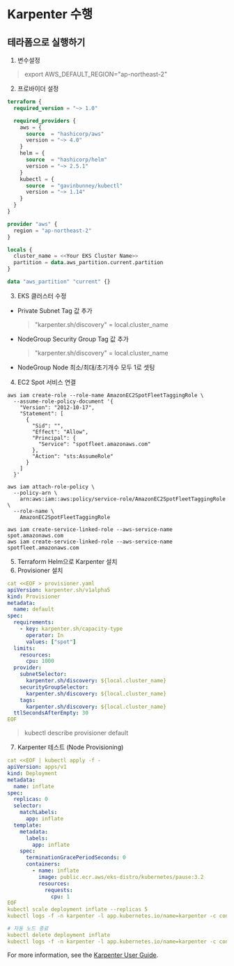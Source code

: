 # Karpenter 수행

## 테라폼으로 실행하기

1. 변수설정
  > export AWS_DEFAULT_REGION="ap-northeast-2"
2. 프로바이더 설정

  ```terraform
  terraform {
    required_version = "~> 1.0"

    required_providers {
      aws = {
        source  = "hashicorp/aws"
        version = "~> 4.0"
      }
      helm = {
        source  = "hashicorp/helm"
        version = "~> 2.5.1"
      }
      kubectl = {
        source  = "gavinbunney/kubectl"
        version = "~> 1.14"
      }
    }
  }

  provider "aws" {
    region = "ap-northeast-2"
  }

  locals {
    cluster_name = <<Your EKS Cluster Name>>
    partition = data.aws_partition.current.partition
  }

  data "aws_partition" "current" {}
  ```

3. EKS 클러스터 수정
  * Private Subnet Tag 값 추가
    > "karpenter.sh/discovery" = local.cluster_name
  * NodeGroup Security Group Tag 값 추가
    > "karpenter.sh/discovery" = local.cluster_name
  * NodeGroup Node 최소/최대/초기개수 모두 1로 셋팅

4. EC2 Spot 서비스 연결

  ```aws
  aws iam create-role --role-name AmazonEC2SpotFleetTaggingRole \
    --assume-role-policy-document '{
      "Version": "2012-10-17",
      "Statement": [
        {
          "Sid": "",
          "Effect": "Allow",
          "Principal": {
            "Service": "spotfleet.amazonaws.com"
          },
          "Action": "sts:AssumeRole"
        }
      ]
    }'

  aws iam attach-role-policy \
    --policy-arn \
      arn:aws:iam::aws:policy/service-role/AmazonEC2SpotFleetTaggingRole \
    --role-name \
      AmazonEC2SpotFleetTaggingRole

  aws iam create-service-linked-role --aws-service-name spot.amazonaws.com
  aws iam create-service-linked-role --aws-service-name spotfleet.amazonaws.com
  ```

5. Terraform Helm으로 Karpenter 설치
6. Provisioner 설치

  ```yaml
  cat <<EOF > provisioner.yaml
  apiVersion: karpenter.sh/v1alpha5
  kind: Provisioner
  metadata:
    name: default
  spec:
    requirements:
      - key: karpenter.sh/capacity-type
        operator: In
        values: ["spot"]
    limits:
      resources:
        cpu: 1000
    provider:
      subnetSelector:
        karpenter.sh/discovery: ${local.cluster_name}
      securityGroupSelector:
        karpenter.sh/discovery: ${local.cluster_name}
      tags:
        karpenter.sh/discovery: ${local.cluster_name}
    ttlSecondsAfterEmpty: 30
  EOF
  ```

  > kubectl describe provisioner default

7. Karpenter 테스트 (Node Provisioning)

  ```yaml
  cat <<EOF | kubectl apply -f -
  apiVersion: apps/v1
  kind: Deployment
  metadata:
    name: inflate
  spec:
    replicas: 0
    selector:
      matchLabels:
        app: inflate
    template:
      metadata:
        labels:
          app: inflate
      spec:
        terminationGracePeriodSeconds: 0
        containers:
          - name: inflate
            image: public.ecr.aws/eks-distro/kubernetes/pause:3.2
            resources:
              requests:
                cpu: 1
  EOF
  kubectl scale deployment inflate --replicas 5
  kubectl logs -f -n karpenter -l app.kubernetes.io/name=karpenter -c controller

  # 자동 노드 종료
  kubectl delete deployment inflate
  kubectl logs -f -n karpenter -l app.kubernetes.io/name=karpenter -c controller
  ```

For more information, see the [Karpenter User Guide](https://karpenter.sh/v0.13.2/getting-started/).